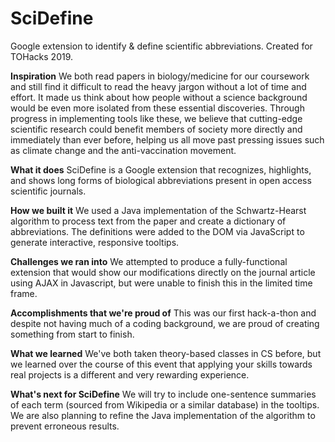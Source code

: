 # SciDefine
Google extension to identify &amp; define scientific abbreviations. Created for TOHacks 2019.

**Inspiration**
We both read papers in biology/medicine for our coursework and still find it difficult to read the heavy jargon without a lot of time and effort. It made us think about how people without a science background would be even more isolated from these essential discoveries. Through progress in implementing tools like these, we believe that cutting-edge scientific research could benefit members of society more directly and immediately than ever before, helping us all move past pressing issues such as climate change and the anti-vaccination movement.

**What it does**
SciDefine is a Google extension that recognizes, highlights, and shows long forms of biological abbreviations present in open access scientific journals.

**How we built it**
We used a Java implementation of the Schwartz-Hearst algorithm to process text from the paper and create a dictionary of abbreviations. The definitions were added to the DOM via JavaScript to generate interactive, responsive tooltips.

**Challenges we ran into**
We attempted to produce a fully-functional extension that would show our modifications directly on the journal article using AJAX in Javascript, but were unable to finish this in the limited time frame.

**Accomplishments that we're proud of**
This was our first hack-a-thon and despite not having much of a coding background, we are proud of creating something from start to finish.

**What we learned**
We've both taken theory-based classes in CS before, but we learned over the course of this event that applying your skills towards real projects is a different and very rewarding experience.

**What's next for SciDefine**
We will try to include one-sentence summaries of each term (sourced from Wikipedia or a similar database) in the tooltips. We are also planning to refine the Java implementation of the algorithm to prevent erroneous results.
